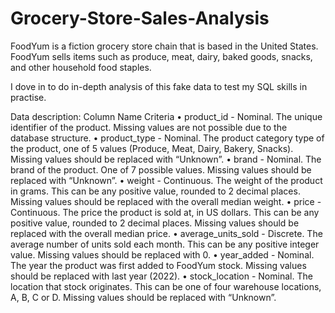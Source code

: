# Grocery-Store-Sales-Analysis

FoodYum is a fiction grocery store chain that is based in the United States.
FoodYum sells items such as produce, meat, dairy, baked goods, snacks, and other household food staples.


I dove in to do in-depth analysis of this fake data to test my SQL skills in practise.

Data description:
Column Name	Criteria
•	product_id - Nominal. The unique identifier of the product. Missing values are not possible due to the database structure.
•	product_type - Nominal. The product category type of the product, one of 5 values (Produce, Meat, Dairy, Bakery, Snacks). Missing values should be replaced with “Unknown”.
•	brand	- Nominal. The brand of the product. One of 7 possible values. Missing values should be replaced with “Unknown”.
•	weight - Continuous. The weight of the product in grams. This can be any positive value, rounded to 2 decimal places. Missing values should be replaced with the overall median weight.
•	price - Continuous. The price the product is sold at, in US dollars. This can be any positive value, rounded to 2 decimal places. Missing values should be replaced with the overall median price.
•	average_units_sold - Discrete. The average number of units sold each month. This can be any positive integer value. Missing values should be replaced with 0.
•	year_added - Nominal. The year the product was first added to FoodYum stock. Missing values should be replaced with last year (2022).
•	stock_location - Nominal. The location that stock originates. This can be one of four warehouse locations, A, B, C or D. Missing values should be replaced with “Unknown”.
